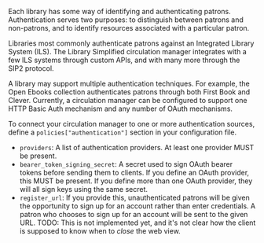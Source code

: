 Each library has some way of identifying and authenticating patrons. Authentication serves two purposes: to distinguish between patrons and non-patrons, and to identify resources associated with a particular patron.

Libraries most commonly authenticate patrons against an Integrated Library System (ILS). The Library Simplified circulation manager integrates with a few ILS systems through custom APIs, and with many more through the SIP2 protocol.

A library may support multiple authentication techniques. For example, the Open Ebooks collection authenticates patrons through both First Book and Clever. Currently, a circulation manager can be configured to support one HTTP Basic Auth mechanism and any number of OAuth mechanisms.

To connect your circulation manager to one or more authentication sources, define a `policies["authentication"]` section in your configuration file.

* `providers`: A list of authentication providers. At least one provider MUST be present.
* `bearer_token_signing_secret`: A secret used to sign OAuth bearer tokens before sending them to clients. If you define an OAuth provider, this MUST be present. If you define more than one OAuth provider, they will all sign keys using the same secret.
* `register_url`: If you provide this, unauthenticated patrons will be given the opportunity to sign up for an account rather than enter credentials. A patron who chooses to sign up for an account will be sent to the given URL. TODO: This is not implemented yet, and it's not clear how the client is supposed to know when to _close_ the web view.
